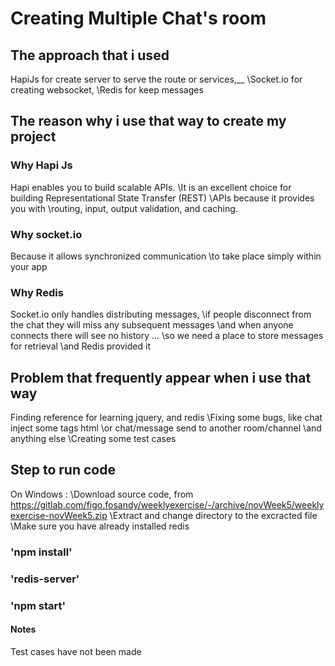 # Creating Multiple Chat's room

## The approach that i used 
HapiJs for create server to serve the route or services,__
\Socket.io for creating websocket,
\Redis for keep messages

## The reason why i use that way to create my project
### Why Hapi Js
Hapi enables you to build scalable APIs.
\It is an excellent choice for building Representational State Transfer (REST)
\APIs because it provides you with
\routing, input, output validation, and caching.
### Why socket.io
Because it allows synchronized communication 
\to take place simply within your app
### Why Redis
Socket.io only handles distributing messages,
\if people disconnect from the chat they will miss any subsequent messages
\and when anyone connects there will see no history ...
\so we need a place to store messages for retrieval
\and Redis provided it

## Problem that frequently appear when i use that way
Finding reference for learning jquery, and redis
\Fixing some bugs, like chat inject some tags html
\or chat/message send to another room/channel
\and anything else
\Creating some test cases

## Step to run code
On Windows :
\Download source code, from https://gitlab.com/figo.fosandy/weeklyexercise/-/archive/novWeek5/weeklyexercise-novWeek5.zip
\Extract and change directory to the excracted file
\Make sure you have already installed redis
### 'npm install'
### 'redis-server'
### 'npm start'

#### Notes
Test cases have not been made